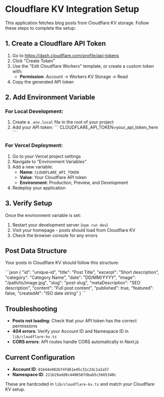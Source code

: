 # Cloudflare KV Integration Setup

This application fetches blog posts from Cloudflare KV storage. Follow these steps to complete the setup:

## 1. Create a Cloudflare API Token

1. Go to https://dash.cloudflare.com/profile/api-tokens
2. Click "Create Token"
3. Use the "Edit Cloudflare Workers" template, or create a custom token with:
   - **Permission**: Account → Workers KV Storage → Read
4. Copy the generated API token

## 2. Add Environment Variable

### For Local Development:
1. Create a `.env.local` file in the root of your project
2. Add your API token:
   \`\`\`
   CLOUDFLARE_API_TOKEN=your_api_token_here
   \`\`\`

### For Vercel Deployment:
1. Go to your Vercel project settings
2. Navigate to "Environment Variables"
3. Add a new variable:
   - **Name**: `CLOUDFLARE_API_TOKEN`
   - **Value**: Your Cloudflare API token
   - **Environment**: Production, Preview, and Development
4. Redeploy your application

## 3. Verify Setup

Once the environment variable is set:
1. Restart your development server (`npm run dev`)
2. Visit your homepage - posts should load from Cloudflare KV
3. Check the browser console for any errors

## Post Data Structure

Your posts in Cloudflare KV should follow this structure:

\`\`\`json
{
  "id": "unique-id",
  "title": "Post Title",
  "excerpt": "Short description",
  "category": "Category Name",
  "date": "DD/MM/YYYY",
  "image": "/path/to/image.jpg",
  "slug": "post-slug",
  "metaDescription": "SEO description",
  "content": "Full post content",
  "published": true,
  "featured": false,
  "createdAt": "ISO date string"
}
\`\`\`

## Troubleshooting

- **Posts not loading**: Check that your API token has the correct permissions
- **404 errors**: Verify your Account ID and Namespace ID in `lib/cloudflare-kv.ts`
- **CORS errors**: API routes handle CORS automatically in Next.js

## Current Configuration

- **Account ID**: `01644e982bf4fd61e45c31c2dc1a2a57`
- **Namespace ID**: `221b29add0c440658fdbab5c5665340c`

These are hardcoded in `lib/cloudflare-kv.ts` and match your Cloudflare KV setup.
